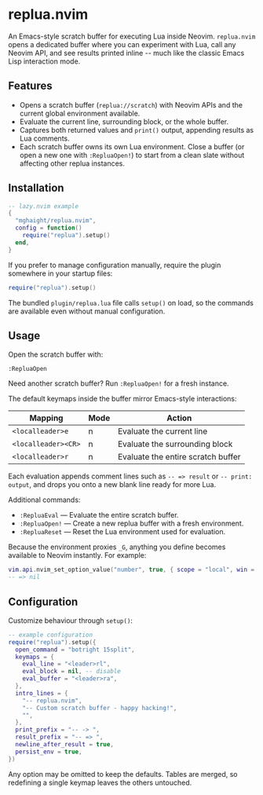# replua.nvim

An Emacs-style scratch buffer for executing Lua inside Neovim. `replua.nvim`
opens a dedicated buffer where you can experiment with Lua, call any Neovim
API, and see results printed inline -- much like the classic Emacs Lisp
interaction mode.

## Features

- Opens a scratch buffer (`replua://scratch`) with Neovim APIs and the current
  global environment available.
- Evaluate the current line, surrounding block, or the whole buffer.
- Captures both returned values and `print()` output, appending results as Lua
  comments.
- Each scratch buffer owns its own Lua environment. Close a buffer (or open a
  new one with `:RepluaOpen!`) to start from a clean slate without affecting
  other replua instances.

## Installation

```lua
-- lazy.nvim example
{
  "mghaight/replua.nvim",
  config = function()
    require("replua").setup()
  end,
}
```

If you prefer to manage configuration manually, require the plugin somewhere in
your startup files:

```lua
require("replua").setup()
```

The bundled `plugin/replua.lua` file calls `setup()` on load, so the commands
are available even without manual configuration.

## Usage

Open the scratch buffer with:

```
:RepluaOpen
```

Need another scratch buffer? Run `:RepluaOpen!` for a fresh instance.

The default keymaps inside the buffer mirror Emacs-style interactions:

| Mapping             | Mode | Action                                |
|---------------------|------|---------------------------------------|
| `<localleader>e`    | n    | Evaluate the current line             |
| `<localleader><CR>` | n    | Evaluate the surrounding block        |
| `<localleader>r`    | n    | Evaluate the entire scratch buffer    |

Each evaluation appends comment lines such as `-- => result` or `-- print:
output`, and drops you onto a new blank line ready for more Lua.

Additional commands:

- `:RepluaEval` &mdash; Evaluate the entire scratch buffer.
- `:RepluaOpen!` &mdash; Create a new replua buffer with a fresh environment.
- `:RepluaReset` &mdash; Reset the Lua environment used for evaluation.

Because the environment proxies `_G`, anything you define becomes available to
Neovim instantly. For example:

```lua
vim.api.nvim_set_option_value("number", true, { scope = "local", win = 0 })
-- => nil
```

## Configuration

Customize behaviour through `setup()`:

```lua
-- example configuration
require("replua").setup({
  open_command = "botright 15split",
  keymaps = {
    eval_line = "<leader>rl",
    eval_block = nil, -- disable
    eval_buffer = "<leader>ra",
  },
  intro_lines = {
    "-- replua.nvim",
    "-- Custom scratch buffer - happy hacking!",
    "",
  },
  print_prefix = "-- -> ",
  result_prefix = "-- => ",
  newline_after_result = true,
  persist_env = true,
})
```

Any option may be omitted to keep the defaults. Tables are merged, so
redefining a single keymap leaves the others untouched.
